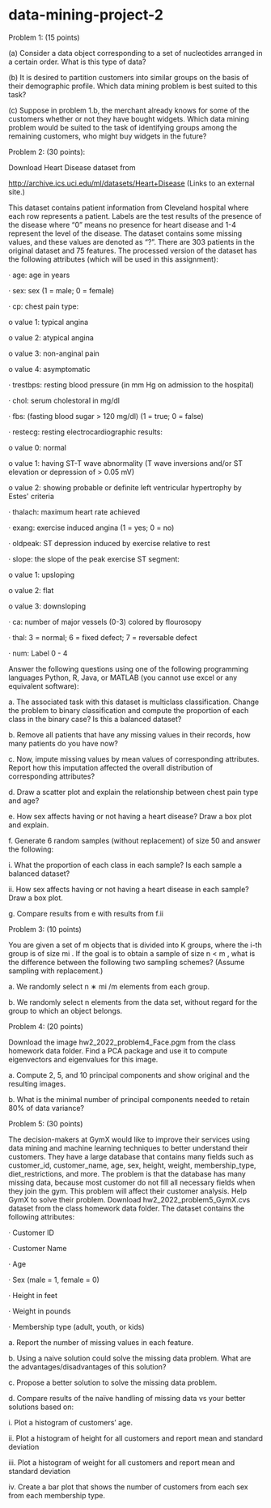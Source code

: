 # data-mining-project-2
Problem 1: (15 points)

(a)   Consider a data object corresponding to a set of nucleotides arranged in a certain order. What is this type of data?

 

(b)  It is desired to partition customers into similar groups on the basis of their demographic profile. Which data mining problem is best suited to this task?

 

(c)  Suppose in problem 1.b, the merchant already knows for some  of the customers whether or not they have bought widgets. Which data mining problem would be suited to the task of identifying groups among the remaining customers, who might buy widgets in the future?

 

Problem 2: (30 points):

Download Heart Disease dataset from

http://archive.ics.uci.edu/ml/datasets/Heart+Disease (Links to an external site.)

This dataset contains patient information from Cleveland hospital where each row represents a patient. Labels are the test results of the presence of the disease where “0” means no presence for heart disease and 1-4 represent the level of the disease. The dataset contains some missing values, and these values are denoted as “?”. There are 303 patients in the original dataset and 75 features. The processed version of the dataset has the following attributes (which will be used in this assignment):

·      age: age in years

·      sex:  sex (1 = male; 0 = female)

·      cp: chest pain type:

o   value 1: typical angina

o   value 2: atypical angina

o   value 3: non-anginal pain

o   value 4: asymptomatic

·      trestbps:  resting blood pressure (in mm Hg on admission to the hospital)

·      chol: serum cholestoral in mg/dl

·      fbs: (fasting blood sugar > 120 mg/dl) (1 = true; 0 = false)

·      restecg: resting electrocardiographic results:

o   value 0: normal

o   value 1: having ST-T wave abnormality (T wave inversions and/or ST elevation or depression of > 0.05 mV)

o   value 2: showing probable or definite left ventricular hypertrophy by Estes' criteria

·      thalach: maximum heart rate achieved

·      exang:  exercise induced angina (1 = yes; 0 = no)

·      oldpeak: ST depression induced by exercise relative to rest

·      slope: the slope of the peak exercise ST segment:

o   value 1: upsloping

o   value 2: flat

o   value 3: downsloping

·      ca: number of major vessels (0-3) colored by flourosopy

·      thal: 3 = normal; 6 = fixed defect; 7 = reversable defect

·      num: Label 0 - 4

Answer the following questions using one of the following programming languages Python, R, Java, or MATLAB (you cannot use excel or any equivalent software):

a.     The associated task with this dataset is multiclass classification. Change the problem to binary classification and compute the proportion of each class in the binary case? Is this a balanced dataset?

b.     Remove all patients that have any missing values in their records, how many patients do you have now?

c.     Now, impute missing values by mean values of corresponding attributes. Report how this imputation affected the overall distribution of corresponding attributes?

d.     Draw a scatter plot and explain the relationship between chest pain type and age?

e.     How sex affects having or not having a heart disease? Draw a box plot and explain.

f.      Generate 6 random samples (without replacement) of size 50 and answer the following:

i.      What the proportion of each class in each sample? Is each sample a balanced dataset?

ii.     How sex affects having or not having a heart disease in each sample? Draw a box plot.

g.     Compare results from e with results from f.ii

 

Problem 3: (10 points)

You are given a set of m objects that is divided into K groups, where the i-th group is of size mi . If the goal is to obtain a sample of size n < m , what is the difference between the following two sampling schemes? (Assume sampling with replacement.)

a.     We randomly select n ∗ mi /m elements from each group.

b.     We randomly select n elements from the data set, without regard for the group to which an object belongs.

 

Problem 4: (20 points)

Download the image hw2_2022_problem4_Face.pgm from the class homework data folder. Find a PCA package and use it to compute eigenvectors and eigenvalues for this image.

a.     Compute 2, 5, and 10 principal components and show original and the resulting images.

b.     What is the minimal number of principal components needed to retain 80% of data variance?

 

Problem 5: (30 points)

The decision-makers at GymX would like to improve their services using data mining and machine learning techniques to better understand their customers. They have a large database that contains many fields such as customer_id, customer_name, age, sex, height, weight, membership_type, diet_restrictions, and more. The problem is that the database has many missing data, because most customer do not fill all necessary fields when they join the gym. This problem will affect their customer analysis. Help GymX to solve their problem. Download hw2_2022_problem5_GymX.cvs dataset from the class homework data folder. The dataset contains the following attributes:

·       Customer ID

·       Customer Name

·       Age

·       Sex (male = 1, female = 0)

·       Height in feet

·       Weight in pounds

·       Membership type (adult, youth, or kids)

a.     Report the number of missing values in each feature.

b.     Using a naive solution could solve the missing data problem. What are the advantages/disadvantages of this solution?

c.     Propose a better solution to solve the missing data problem.

d.     Compare results of the naïve handling of missing data vs your better solutions based on:

i.      Plot a histogram of customers’ age.

ii.     Plot a histogram of height for all customers and report mean and standard deviation

iii.   Plot a histogram of weight for all customers and report mean and standard deviation

iv.   Create a bar plot that shows the number of customers from each sex from each membership type.

